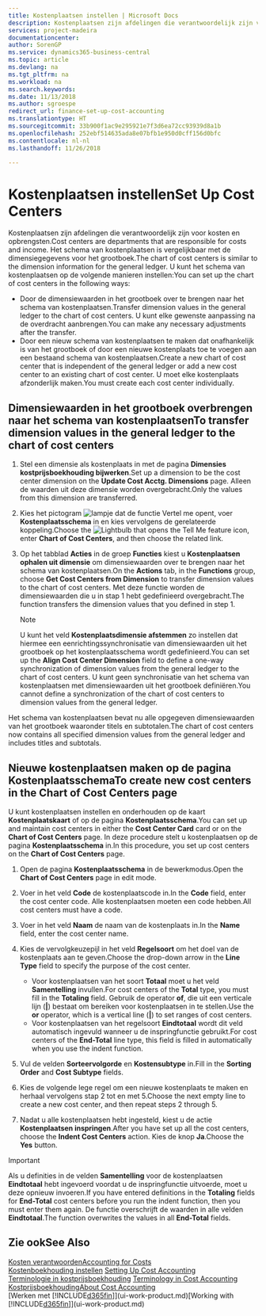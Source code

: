 ```yaml
---
title: Kostenplaatsen instellen | Microsoft Docs
description: Kostenplaatsen zijn afdelingen die verantwoordelijk zijn voor kosten en opbrengsten. Het schema van kostenplaatsen is vergelijkbaar met de dimensiegegevens voor het grootboek.
services: project-madeira
documentationcenter: 
author: SorenGP
ms.service: dynamics365-business-central
ms.topic: article
ms.devlang: na
ms.tgt_pltfrm: na
ms.workload: na
ms.search.keywords: 
ms.date: 11/13/2018
ms.author: sgroespe
redirect_url: finance-set-up-cost-accounting
ms.translationtype: HT
ms.sourcegitcommit: 33b900f1ac9e295921e7f3d6ea72cc93939d8a1b
ms.openlocfilehash: 252ebf514635ada8e07bfb1e950d0cff156d0bfc
ms.contentlocale: nl-nl
ms.lasthandoff: 11/26/2018

---
```

# <a name="set-up-cost-centers"></a><span data-ttu-id="854e8-104">Kostenplaatsen instellen</span><span class="sxs-lookup"><span data-stu-id="854e8-104">Set Up Cost Centers</span></span>
<span data-ttu-id="854e8-105">Kostenplaatsen zijn afdelingen die verantwoordelijk zijn voor kosten en opbrengsten.</span><span class="sxs-lookup"><span data-stu-id="854e8-105">Cost centers are departments that are responsible for costs and income.</span></span> <span data-ttu-id="854e8-106">Het schema van kostenplaatsen is vergelijkbaar met de dimensiegegevens voor het grootboek.</span><span class="sxs-lookup"><span data-stu-id="854e8-106">The chart of cost centers is similar to the dimension information for the general ledger.</span></span> <span data-ttu-id="854e8-107">U kunt het schema van kostenplaatsen op de volgende manieren instellen:</span><span class="sxs-lookup"><span data-stu-id="854e8-107">You can set up the chart of cost centers in the following ways:</span></span>  

-   <span data-ttu-id="854e8-108">Door de dimensiewaarden in het grootboek over te brengen naar het schema van kostenplaatsen.</span><span class="sxs-lookup"><span data-stu-id="854e8-108">Transfer dimension values in the general ledger to the chart of cost centers.</span></span> <span data-ttu-id="854e8-109">U kunt elke gewenste aanpassing na de overdracht aanbrengen.</span><span class="sxs-lookup"><span data-stu-id="854e8-109">You can make any necessary adjustments after the transfer.</span></span>  
-   <span data-ttu-id="854e8-110">Door een nieuw schema van kostenplaatsen te maken dat onafhankelijk is van het grootboek of door een nieuwe kostenplaats toe te voegen aan een bestaand schema van kostenplaatsen.</span><span class="sxs-lookup"><span data-stu-id="854e8-110">Create a new chart of cost center that is independent of the general ledger or add a new cost center to an existing chart of cost center.</span></span> <span data-ttu-id="854e8-111">U moet elke kostenplaats afzonderlijk maken.</span><span class="sxs-lookup"><span data-stu-id="854e8-111">You must create each cost center individually.</span></span>  

## <a name="to-transfer-dimension-values-in-the-general-ledger-to-the-chart-of-cost-centers"></a><span data-ttu-id="854e8-112">Dimensiewaarden in het grootboek overbrengen naar het schema van kostenplaatsen</span><span class="sxs-lookup"><span data-stu-id="854e8-112">To transfer dimension values in the general ledger to the chart of cost centers</span></span>  
1.  <span data-ttu-id="854e8-113">Stel een dimensie als kostenplaats in met de pagina **Dimensies kostprijsboekhouding bijwerken**.</span><span class="sxs-lookup"><span data-stu-id="854e8-113">Set up a dimension to be the cost center dimension on the **Update Cost Acctg. Dimensions** page.</span></span> <span data-ttu-id="854e8-114">Alleen de waarden uit deze dimensie worden overgebracht.</span><span class="sxs-lookup"><span data-stu-id="854e8-114">Only the values from this dimension are transferred.</span></span>  
2.  <span data-ttu-id="854e8-115">Kies het pictogram ![lampje dat de functie Vertel me opent](media/ui-search/search_small.png "Vertel me wat u wilt doen"), voer **Kostenplaatsschema** in en kies vervolgens de gerelateerde koppeling.</span><span class="sxs-lookup"><span data-stu-id="854e8-115">Choose the ![Lightbulb that opens the Tell Me feature](media/ui-search/search_small.png "Tell me what you want to do") icon, enter **Chart of Cost Centers**, and then choose the related link.</span></span>  
3.  <span data-ttu-id="854e8-116">Op het tabblad **Acties** in de groep **Functies** kiest u **Kostenplaatsen ophalen uit dimensie** om dimensiewaarden over te brengen naar het schema van kostenplaatsen.</span><span class="sxs-lookup"><span data-stu-id="854e8-116">On the **Actions** tab, in the **Functions** group, choose **Get Cost Centers from Dimension** to transfer dimension values to the chart of cost centers.</span></span> <span data-ttu-id="854e8-117">Met deze functie worden de dimensiewaarden die u in stap 1 hebt gedefinieerd overgebracht.</span><span class="sxs-lookup"><span data-stu-id="854e8-117">The function transfers the dimension values that you defined in step 1.</span></span>  

    > [!NOTE]  
    >  <span data-ttu-id="854e8-118">U kunt het veld **Kostenplaatsdimensie afstemmen** zo instellen dat hiermee een eenrichtingssynchronisatie van dimensiewaarden uit het grootboek op het kostenplaatsschema wordt gedefinieerd.</span><span class="sxs-lookup"><span data-stu-id="854e8-118">You can set up the **Align Cost Center Dimension**  field to define a one-way synchronization of dimension values from the general ledger to the chart of cost centers.</span></span> <span data-ttu-id="854e8-119">U kunt geen synchronisatie van het schema van kostenplaatsen met dimensiewaarden uit het grootboek definiëren.</span><span class="sxs-lookup"><span data-stu-id="854e8-119">You cannot define a synchronization of the chart of cost centers to dimension values from the general ledger.</span></span>  

<span data-ttu-id="854e8-120">Het schema van kostenplaatsen bevat nu alle opgegeven dimensiewaarden van het grootboek waaronder titels en subtotalen.</span><span class="sxs-lookup"><span data-stu-id="854e8-120">The chart of cost centers now contains all specified dimension values from the general ledger and includes titles and subtotals.</span></span>  

## <a name="to-create-new-cost-centers-in-the-chart-of-cost-centers-page"></a><span data-ttu-id="854e8-121">Nieuwe kostenplaatsen maken op de pagina Kostenplaatsschema</span><span class="sxs-lookup"><span data-stu-id="854e8-121">To create new cost centers in the Chart of Cost Centers page</span></span>  
<span data-ttu-id="854e8-122">U kunt kostenplaatsen instellen en onderhouden op de kaart **Kostenplaatskaart** of op de pagina **Kostenplaatsschema**.</span><span class="sxs-lookup"><span data-stu-id="854e8-122">You can set up and maintain cost centers in either the **Cost Center Card** card or on the **Chart of Cost Centers** page.</span></span> <span data-ttu-id="854e8-123">In deze procedure stelt u kostenplaatsen op de pagina **Kostenplaatsschema** in.</span><span class="sxs-lookup"><span data-stu-id="854e8-123">In this procedure, you set up cost centers on the **Chart of Cost Centers** page.</span></span>  

1. <span data-ttu-id="854e8-124">Open de pagina **Kostenplaatsschema** in de bewerkmodus.</span><span class="sxs-lookup"><span data-stu-id="854e8-124">Open the **Chart of Cost Centers** page in edit mode.</span></span>  
2. <span data-ttu-id="854e8-125">Voer in het veld **Code** de kostenplaatscode in.</span><span class="sxs-lookup"><span data-stu-id="854e8-125">In the **Code** field, enter the cost center code.</span></span> <span data-ttu-id="854e8-126">Alle kostenplaatsen moeten een code hebben.</span><span class="sxs-lookup"><span data-stu-id="854e8-126">All cost centers must have a code.</span></span>  
3. <span data-ttu-id="854e8-127">Voer in het veld **Naam** de naam van de kostenplaats in.</span><span class="sxs-lookup"><span data-stu-id="854e8-127">In the **Name** field, enter the cost center name.</span></span>  
4. <span data-ttu-id="854e8-128">Kies de vervolgkeuzepijl in het veld **Regelsoort** om het doel van de kostenplaats aan te geven.</span><span class="sxs-lookup"><span data-stu-id="854e8-128">Choose the drop-down arrow in the **Line Type** field to specify the purpose of the cost center.</span></span>  

    - <span data-ttu-id="854e8-129">Voor kostenplaatsen van het soort **Totaal** moet u het veld **Samentelling** invullen.</span><span class="sxs-lookup"><span data-stu-id="854e8-129">For cost centers of the **Total** type, you must fill in the **Totaling** field.</span></span> <span data-ttu-id="854e8-130">Gebruik de operator **of**, die uit een verticale lijn (**&#124;**) bestaat om bereiken voor kostenplaatsen in te stellen.</span><span class="sxs-lookup"><span data-stu-id="854e8-130">Use the **or** operator, which is a vertical line (**&#124;**) to set ranges of cost centers.</span></span>  
    - <span data-ttu-id="854e8-131">Voor kostenplaatsen van het regelsoort **Eindtotaal** wordt dit veld automatisch ingevuld wanneer u de inspringfunctie gebruikt.</span><span class="sxs-lookup"><span data-stu-id="854e8-131">For cost centers of the **End-Total** line type, this field is filled in automatically when you use the indent function.</span></span>  
5.  <span data-ttu-id="854e8-132">Vul de velden **Sorteervolgorde** en **Kostensubtype** in.</span><span class="sxs-lookup"><span data-stu-id="854e8-132">Fill in the **Sorting Order** and **Cost Subtype** fields.</span></span>  
6.  <span data-ttu-id="854e8-133">Kies de volgende lege regel om een nieuwe kostenplaats te maken en herhaal vervolgens stap 2 tot en met 5.</span><span class="sxs-lookup"><span data-stu-id="854e8-133">Choose the next empty line to create a new cost center, and then repeat steps 2 through 5.</span></span>  
7.  <span data-ttu-id="854e8-134">Nadat u alle kostenplaatsen hebt ingesteld, kiest u de actie **Kostenplaatsen inspringen**.</span><span class="sxs-lookup"><span data-stu-id="854e8-134">After you have set up all the cost centers, choose the **Indent Cost Centers** action.</span></span> <span data-ttu-id="854e8-135">Kies de knop **Ja**.</span><span class="sxs-lookup"><span data-stu-id="854e8-135">Choose the **Yes** button.</span></span>  

> [!IMPORTANT]  
>  <span data-ttu-id="854e8-136">Als u definities in de velden **Samentelling** voor de kostenplaatsen **Eindtotaal** hebt ingevoerd voordat u de inspringfunctie uitvoerde, moet u deze opnieuw invoeren.</span><span class="sxs-lookup"><span data-stu-id="854e8-136">If you have entered definitions in the **Totaling** fields for **End-Total** cost centers before you run the indent function, then you must enter them again.</span></span> <span data-ttu-id="854e8-137">De functie overschrijft de waarden in alle velden **Eindtotaal**.</span><span class="sxs-lookup"><span data-stu-id="854e8-137">The function overwrites the values in all **End-Total** fields.</span></span>  

## <a name="see-also"></a><span data-ttu-id="854e8-138">Zie ook</span><span class="sxs-lookup"><span data-stu-id="854e8-138">See Also</span></span>  
[<span data-ttu-id="854e8-139">Kosten verantwoorden</span><span class="sxs-lookup"><span data-stu-id="854e8-139">Accounting for Costs</span></span>](finance-manage-cost-accounting.md)  
<span data-ttu-id="854e8-140">[Kostenboekhouding instellen](finance-set-up-cost-accounting.md) </span><span class="sxs-lookup"><span data-stu-id="854e8-140">[Setting Up Cost Accounting](finance-set-up-cost-accounting.md) </span></span>  
<span data-ttu-id="854e8-141">[Terminologie in kostprijsboekhouding](finance-terminology-in-cost-accounting.md) </span><span class="sxs-lookup"><span data-stu-id="854e8-141">[Terminology in Cost Accounting](finance-terminology-in-cost-accounting.md) </span></span>  
[<span data-ttu-id="854e8-142">Kostprijsboekhouding</span><span class="sxs-lookup"><span data-stu-id="854e8-142">About Cost Accounting</span></span>](finance-about-cost-accounting.md)  
<span data-ttu-id="854e8-143">[Werken met [!INCLUDE[d365fin](includes/d365fin_md.md)]](ui-work-product.md)</span><span class="sxs-lookup"><span data-stu-id="854e8-143">[Working with [!INCLUDE[d365fin](includes/d365fin_md.md)]](ui-work-product.md)</span></span>

